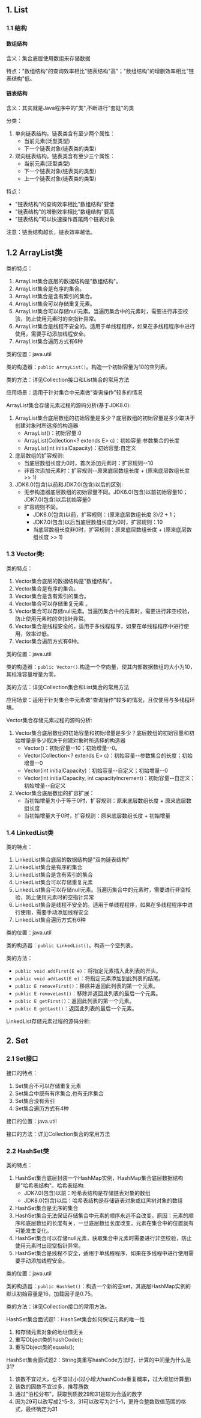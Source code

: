 ## 1. List
### 1.1 结构
#### 数组结构
      
含义：集合底层使用数组来存储数据
      
特点："数组结构"的查询效率相比"链表结构"高"；"数组结构"的增删效率相比"链表结构"低。

#### 链表结构
      
含义：其实就是Java程序中的"类",不断进行"套娃"的类
      
分类：
1. 单向链表结构。链表类含有至少两个属性：
   - 当前元素(泛型类型) 
   - 下一个链表对象(链表类的类型) 
2. 双向链表结构。链表类含有至少三个属性：
   - 当前元素(泛型类型) 
   - 下一个链表对象(链表类的类型) 
   - 上一个链表对象(链表类的类型)
            
特点：
- "链表结构"的查询效率相比"数组结构"要低
- "链表结构"的增删效率相比"数组结构"要高
- "链表结构"可以快速操作首尾两个链表对象
            
注意：链表结构越长，链表效率越低。

## 1.2 ArrayList类
类的特点：
1. ArrayList集合底层的数据结构是"数组结构"。
2. ArrayList集合是有序的集合。
3. ArrayList集合是含有索引的集合。
4. ArrayList集合可以存储重复元素。
5. ArrayList集合可以存储null元素。当遍历集合中的元素时，需要进行非空校验，防止使用元素时的空指针异常。
6. ArrayList集合是线程不安全的。适用于单线程程序，如果在多线程程序中进行使用，需要手动添加线程安全。
7. ArrayList集合遍历方式有6种
      
类的位置：java.util
      
类的构造器：`public ArrayList()`。构造一个初始容量为10的空列表。
      
类的方法：详见Collection接口和List集合的常用方法
      
应用场景：适用于针对集合中元素做"查询操作"较多的情况

ArrayList集合存储元素过程的源码分析(基于JDK8.0):
1. ArrayList集合底层数组的初始容量是多少？底层数组的初始容量是多少取决于创建对象时所选择的构造器
   - ArrayList()：初始容量:0
   - ArrayList(Collection<? extends E> c)：初始容量:参数集合的长度
   - ArrayList(int initialCapacity)：初始容量:自定义
2. 底层数组的扩容规则:
   - 当底层数组长度为0时，首次添加元素时：扩容规则--10
   - 非首次添加元素时：扩容规则--原来底层数组长度 + (原来底层数组长度 >> 1)
3. JDK6.0(包含)以前和JDK7.0(包含)以后的区别:
   - 无参构造器底层数组的初始容量不同。JDK6.0(包含)以前初始容量10；JDK7.0(包含)以后初始容量0 
   - 扩容规则不同。
     - JDK6.0(包含)以前，扩容规则：(原来底层数组长度  3)/2 + 1；
     - JDK7.0(包含)以后当底层数组长度为0时，扩容规则：10 
     - 当底层数组长度非0时，扩容规则：原来底层数组长度 + (原来底层数组长度 >> 1)

### 1.3 Vector类:
类的特点： 
1. Vector集合底层的数据结构是"数组结构"。
2. Vector集合是有序的集合。
3. Vector集合是含有索引的集合。
4. Vector集合可以存储重复元素 。
5. Vector集合可以存储null元素。当遍历集合中的元素时，需要进行非空校验，防止使用元素时的空指针异常。
6. Vector集合是线程安全的。适用于多线程程序，如果在单线程程序中进行使用，效率过低。
7. Vector集合遍历方式有6种。
      
类的位置：java.util
      
类的构造器：`public Vector()`.构造一个空向量，使其内部数据数组的大小为10，其标准容量增量为零。
      
类的方法：详见Collection集合和List集合的常用方法
      
应用场景：适用于针对集合中元素做"查询操作"较多的情况，且仅使用与多线程环境。

Vector集合存储元素过程的源码分析:
1. Vector集合底层数组的初始容量和初始增量是多少？底层数组的初始容量和初始增量是多少取决于创建对象时所选择的构造器
   - Vector()：初始容量--10；初始增量--0。
   - Vector(Collection<? extends E> c)：初始容量--参数集合的长度；初始增量--0
   - Vector(int initialCapacity)：初始容量--自定义；初始增量--0
   - Vector(int initialCapacity, int capacityIncrement)：初始容量--自定义；初始增量--自定义
2. Vector集合底层数组的扩容扩展：
   - 当初始增量为小于等于0时，扩容规则：原来底层数组长度 + 原来底层数组长度
   - 当初始增量大于0时，扩容规则：原来底层数组长度 + 初始增量

### 1.4 LinkedList类
类的特点： 
1. LinkedList集合底层的数据结构是"双向链表结构"
2. LinkedList集合是有序的集合
3. LinkedList集合是含有索引的集合
4. LinkedList集合可以存储重复元素
5. LinkedList集合可以存储null元素。当遍历集合中的元素时，需要进行非空校验，防止使用元素时的空指针异常
6. LinkedList集合是线程不安全的。适用于单线程程序，如果在多线程程序中进行使用，需要手动添加线程安全
7. LinkedList集合遍历方式有6种
      
类的位置：java.util
      
类的构造器：`public LinkedList()`。构造一个空列表。
      
类的方法：
- `public void addFirst(E e)`：将指定元素插入此列表的开头。 
- `public void addLast(E e)`：将指定元素添加到此列表的结尾。 
- `public E removeFirst()`：移除并返回此列表的第一个元素。 
- `public E removeLast()`：移除并返回此列表的最后一个元素。 
- `public E getFirst()`：返回此列表的第一个元素。
- `public E getLast()`：返回此列表的最后一个元素。

LinkedList存储元素过程的源码分析:

## 2. Set
### 2.1 Set接口
接口的特点： 
1. Set集合不可以存储重复元素
2. Set集合中既有有序集合,也有无序集合
3. Set集合没有索引
4. Set集合遍历方式有4种
      
接口的位置：java.util
      
接口的方法：详见Collection集合的常用方法

### 2.2 HashSet类
类的特点：
1. HashSet集合底层封装一个HashMap实例，HashMap集合底层数据结构是"哈希表结构"。哈希表结构:
   - JDK7.0(包含)以前：哈希表结构是存储链表对象的数组
   - JDK8.0(包含)以后：哈希表结构是存储链表对象或红黑树对象的数组
2. HashSet集合是无序的集合
3. HashSet集合无法保证存储集合中元素的顺序永远不会改变。原因：元素的顺序和底层数组的长度有关，一旦底层数组长度改变，元素在集合中的位置就有可能发生变化。
4. HashSet集合可以存储null元素，获取集合中元素时需要进行非空校验，防止使用元素时出现空指针异常。
5. HashSet集合是线程不安全，适用于单线程程序，如果在多线程中进行使用需要手动添加线程安全。
         
类的位置：java.util
         
类的构造器：`public HashSet()`：构造一个新的空set，其底层HashMap实例的默认初始容量是16，加载因子是0.75。
         
类的方法：详见Collection接口的常用方法。

HashSet集合面试题1：HashSet集合如何保证元素的唯一性
1. 和存储元素对象的地址值无关
2. 重写Object类的hashCode();
3. 重写Object类的equals();

HashSet集合面试题2：String类重写hashCode方法时，计算的中间量为什么是31?
1. 该数不宜过大，也不宜过小(过小增大hashCode重复概率，过大增加计算量)
2. 该数的因数不宜过多，推荐质数
3. 通过"泊松分布"，获取到质数29和31是较为合适的数字
4. 因为29可以改写成2^5-3，31可以改写为2^5-1，更符合整数取值范围的格式，最终确定为31
